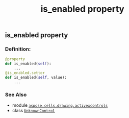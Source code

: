 ﻿---
title: is_enabled property
second_title: Aspose.Cells for Python via .NET API References
description: 
type: docs
weight: 110
url: /aspose.cells.drawing.activexcontrols/unknowncontrol/is_enabled/
is_root: false
---

## is_enabled property

### Definition:
```python
@property
def is_enabled(self):
    ...
@is_enabled.setter
def is_enabled(self, value):
    ...
```

### See Also
* module [`aspose.cells.drawing.activexcontrols`](../../)
* class [`UnknownControl`](/cells/python-net/aspose.cells.drawing.activexcontrols/unknowncontrol)
